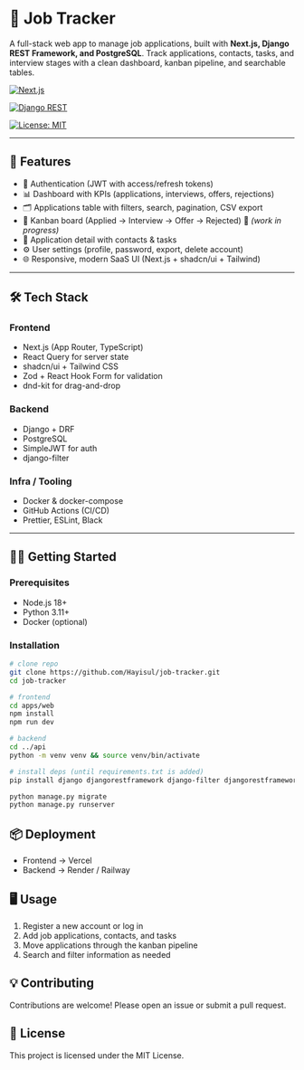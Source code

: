# 💼 Job Tracker

A full-stack web app to manage job applications, built with **Next.js, Django REST Framework, and PostgreSQL**.
Track applications, contacts, tasks, and interview stages with a clean dashboard, kanban pipeline, and searchable tables.

[![Next.js](https://img.shields.io/badge/Next.js-15-black?logo=next.js)](https://nextjs.org/)

[![Django REST](https://img.shields.io/badge/Django%20REST-API-green?logo=django)](https://www.django-rest-framework.org/)

[![License: MIT](https://img.shields.io/badge/License-MIT-yellow.svg)](LICENSE)

---

## 🚀 Features

- 🔐 Authentication (JWT with access/refresh tokens)
- 📊 Dashboard with KPIs (applications, interviews, offers, rejections)
- 🗂 Applications table with filters, search, pagination, CSV export
- 📌 Kanban board (Applied → Interview → Offer → Rejected) 🚧 _(work in progress)_
- 📇 Application detail with contacts & tasks
- ⚙️ User settings (profile, password, export, delete account)
- 🌐 Responsive, modern SaaS UI (Next.js + shadcn/ui + Tailwind)

---

## 🛠️ Tech Stack

### Frontend

- Next.js (App Router, TypeScript)
- React Query for server state
- shadcn/ui + Tailwind CSS
- Zod + React Hook Form for validation
- dnd-kit for drag-and-drop

### Backend

- Django + DRF
- PostgreSQL
- SimpleJWT for auth
- django-filter

### Infra / Tooling

- Docker & docker-compose
- GitHub Actions (CI/CD)
- Prettier, ESLint, Black

---

## 🏃‍♂️ Getting Started

### Prerequisites

- Node.js 18+
- Python 3.11+
- Docker (optional)

### Installation

```bash
# clone repo
git clone https://github.com/Hayisul/job-tracker.git
cd job-tracker

# frontend
cd apps/web
npm install
npm run dev

# backend
cd ../api
python -m venv venv && source venv/bin/activate

# install deps (until requirements.txt is added)
pip install django djangorestframework django-filter djangorestframework-simplejwt corsheaders python-dotenv

python manage.py migrate
python manage.py runserver
```

## 📦 Deployment

- Frontend → Vercel
- Backend → Render / Railway

## 🖥️ Usage

1. Register a new account or log in
2. Add job applications, contacts, and tasks
3. Move applications through the kanban pipeline
4. Search and filter information as needed

## 💡 Contributing

Contributions are welcome! Please open an issue or submit a pull request.

## 📜 License

This project is licensed under the MIT License.
